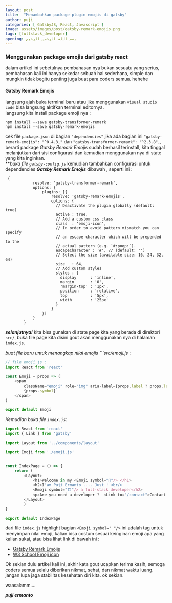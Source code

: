 ```yaml
---
layout: post
title:  "Menambahkan package plugin emojis di gatsby"
author: puji
categories: [ GatsbyJS, React, Javascript ]
image: assets/images/post/gatsby-remark-emojis.png
tags: [fullstack_developer]
opening: بسم الله الرحمن الرحيم
---  
```



### Menggunakan package emojis dari gatsby react  
dalam artikel ini sebetulnya pembahasan nya bukan sesuatu yang serius, pembahasan kali ini hanya sekedar sebuah hal sederhana, simple dan mungkin tidak begitu penting juga buat para coders semua. hehehe  

#### Gatsby Remark Emojis  
langsung ajah buka terminal baru atau jika menggunakan ```visual studio code``` bisa langsung aktifkan terminal editornya.  
langsung kita install package emoji nya : 
```shell
npm install --save gatsby-transformer-remark
npm install --save gatsby-remark-emojis 
```   
cek file ```package.json``` di bagian ```"dependencies"``` jika ada bagian ini ```"gatsby-remark-emojis": "^0.4.3,"``` dan ```"gatsby-transformer-remark": "^2.3.8",```, berarti package *Gatsby Remark Emojis* sudah berhasil terinstall, kita tinggal melanjutkan dari sisi configurasi dan kemudian menggunakan nya di state yang kita inginkan.  
***buka file ```gatsby-config.js```* kemudian tambahkan configurasi untuk dependencies ***Gatsby Remark Emojis*** dibawah , seperti ini :  

```
 {
	    	resolve: 'gatsby-transformer-remark',
	    	options: {
	    		plugins: [{
	    			resolve: 'gatsby-remark-emojis',
			        options: {
			          // Deactivate the plugin globally (default: true)
			          active : true,
			          // Add a custom css class
			          class  : 'emoji-icon',
			          // In order to avoid pattern mismatch you can specify
			          // an escape character which will be prepended to the
			          // actual pattern (e.g. `#:poop:`).
			          escapeCharacter : '#', // (default: '')
			          // Select the size (available size: 16, 24, 32, 64)
			          size   : 64,
			          // Add custom styles
			          styles : {
			            display      : 'inline',
			            margin       : '0',
			            'margin-top' : '1px',
			            position     : 'relative',
			            top          : '5px',
			            width        : '25px'
			          }
			        }
	    		}]
	    	}	
	    }
```  
***selanjutnya!*** kita bisa gunakan di state page kita yang berada di direktori ```src/```, buka file page kita disini gout akan menggunakan nya di halaman ```index.js```.  

*buat file baru untuk menangkap nilai emojis ```src/emoji.js* :  

```javascript
// file emoji.js : 
import React from 'react'

const Emoji = props => (
	<span 
		className="emoji" role="img" aria-label={props.label ? props.label : ""} aria-hidden={props.label ? "false" : "true"}>
		{props.symbol}
	</span>
)

export default Emoji
```  
*Kemudian buka file ```index.js```:*  
```javascript
import React from 'react'
import { Link } from 'gatsby'

import Layout from '../components/layout'

import Emoji from './emoji.js'


const IndexPage = () => {
	return (
		<Layout>
			<h1>Welcome in my <Emoji symbol="🏡"/> </h1>
			<h2>I'am Puji Ermanto .... Just ! <br/>
			<Emoji symbol="🏗"/> a full-stack developer</h2>
			<p>Are you need a developer ?  <Link to="/contact">Contact Me</Link></p>
		</Layout>
		)
}

export default IndexPage
```  
dari file ```index.js``` highlight bagian ```<Emoji symbol=" "/>``` ini adalah tag untuk menyimpan nilai emoji, kalian bisa costum sesuai keinginan emoji apa yang kalian sukai, atau bisa lihat link di bawah ini :  

* <a href="https://github.com/matchilling/gatsby-remark-emojis/blob/master/emoji.md">Gatsby Remark Emojis</a>
* <a href="https://www.w3schools.com/charsets/ref_emoji.asp">W3 School Emoji icon</a>  

Ok sekian dulu artikel kali ini, akhir kata gout ucapkan terima kasih, semoga coders semua selalu diberikan nikmat, sehat, dan nikmat waktu luang. jangan lupa jaga stabilitas kesehatan diri kita. ok sekian.

waasalamm....

***puji ermanto***  

